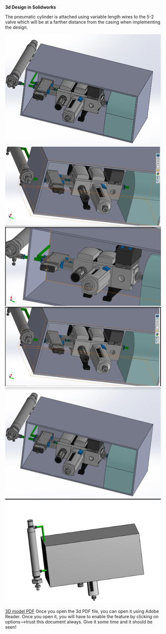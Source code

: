 
**3d Design in Solidworks**






The pneumatic cylinder is attached using variable length wires to the 5-2 valve which will be at a farther distance from the casing when implementing the design.

<img src="3dModelSystem/Capture.JPG" alt=" " class="inline"/>

<img src="3dModelSystem/Capture3.JPG" alt=" " class="inline"/>

<img src="3dModelSystem/pasted image 0 (1).png" alt=" " class="inline"/>


<img src="3dModelSystem/unnamed (1).png" alt=" " class="inline"/>


<img src="3dModelSystem/unnamed (2).png" alt=" " class="inline"/>

<img src="3dModelSystem/unnamed.png" alt=" " class="inline"/>


[3D model PDF](https://github.com/SidB16/ENG4000-Team-A-F/blob/main/docs/gate4/Images/3dModelSystem/Assem.pdf)
Once you open the 3d PDF file, you can open it using Adobe Reader. Once you open it, you will have to enable the feature by clicking on options-->trust this document always. Give  it some time and it should be seen!

